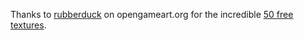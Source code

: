 Thanks to [rubberduck] on opengameart.org for the incredible [50 free textures].

[rubberduck]: https://opengameart.org/users/rubberduck
[50 free textures]: https://opengameart.org/content/50-free-textures-4-normalmaps
